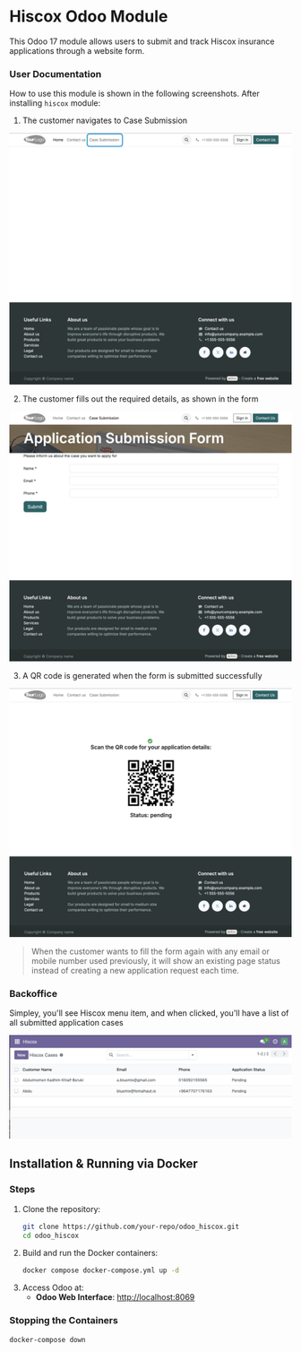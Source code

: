# Hiscox Odoo Module

This Odoo 17 module allows users to submit and track Hiscox insurance applications through a website form.


### User Documentation

How to use this module is shown in the following screenshots. After installing `hiscox` module:

1) The customer navigates to Case Submission

![case-submission-website.png](docs/screenshots/case-submission-website.png)

2) The customer fills out the required details, as shown in the form

![case-submission-form.png](docs/screenshots/case-submission-form.png)

3) A QR code is generated when the form is submitted successfully

![case-submission-qr-code.png](docs/screenshots/case-submission-qr-code.png)


> When the customer wants to fill the form again with any email or mobile number used previously, it will show an existing page status instead of creating a new application request each time.

### Backoffice

Simpley, you'll see Hiscox menu item, and when clicked, you'll have a list of all submitted application cases

![hiscox-menu-odoo.png](docs/screenshots/hiscox-menu-odoo.png)



## Installation & Running via Docker
### Steps
1. Clone the repository:
   ```bash
   git clone https://github.com/your-repo/odoo_hiscox.git
   cd odoo_hiscox
   ```
2. Build and run the Docker containers:
   ```bash
   docker compose docker-compose.yml up -d
   ```
3. Access Odoo at:
   - **Odoo Web Interface**: [http://localhost:8069](http://localhost:8069)


### Stopping the Containers
```bash
docker-compose down
```


